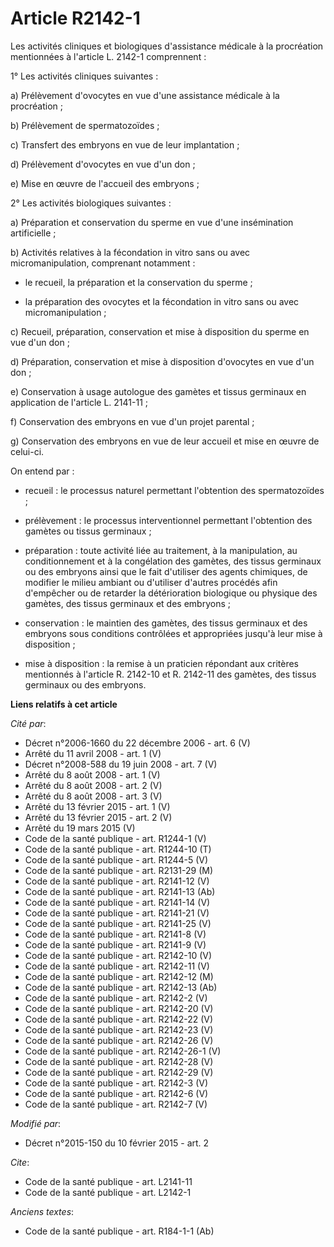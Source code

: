 # Article R2142-1

Les activités cliniques et biologiques d'assistance médicale à la procréation mentionnées à l'article L. 2142-1
comprennent : 

1° Les activités cliniques suivantes : 

a) Prélèvement d'ovocytes en vue d'une assistance médicale à la procréation ; 

b) Prélèvement de spermatozoïdes ; 

c) Transfert des embryons en vue de leur implantation ; 

d) Prélèvement d'ovocytes en vue d'un don ; 

e) Mise en œuvre de l'accueil des embryons ; 

2° Les activités biologiques suivantes : 

a) Préparation et conservation du sperme en vue d'une insémination artificielle ; 

b) Activités relatives à la fécondation in vitro sans ou avec micromanipulation, comprenant notamment :

- le recueil, la préparation et la conservation du sperme ;

- la préparation des ovocytes et la fécondation in vitro sans ou avec micromanipulation ; 

c) Recueil, préparation, conservation et mise à disposition du sperme en vue d'un don ; 

d) Préparation, conservation et mise à disposition d'ovocytes en vue d'un don ; 

e) Conservation à usage autologue des gamètes et tissus germinaux en application de l'article L. 2141-11 ; 

f) Conservation des embryons en vue d'un projet parental ; 

g) Conservation des embryons en vue de leur accueil et mise en œuvre de celui-ci. 

On entend par :

- recueil : le processus naturel permettant l'obtention des spermatozoïdes ;

- prélèvement : le processus interventionnel permettant l'obtention des gamètes ou tissus germinaux ;

- préparation : toute activité liée au traitement, à la manipulation, au conditionnement et à la congélation des gamètes, des
tissus germinaux ou des embryons ainsi que le fait d'utiliser des agents chimiques, de modifier le milieu ambiant ou
d'utiliser d'autres procédés afin d'empêcher ou de retarder la détérioration biologique ou physique des gamètes, des tissus
germinaux et des embryons ;

- conservation : le maintien des gamètes, des tissus germinaux et des embryons sous conditions contrôlées et appropriées
jusqu'à leur mise à disposition ;

- mise à disposition : la remise à un praticien répondant aux critères mentionnés à l'article R. 2142-10 et R. 2142-11 des
gamètes, des tissus germinaux ou des embryons.

**Liens relatifs à cet article**

_Cité par_:

  - Décret n°2006-1660 du 22 décembre 2006 - art. 6 (V)
  - Arrêté du 11 avril 2008 - art. 1 (V)
  - Décret n°2008-588 du 19 juin 2008 - art. 7 (V)
  - Arrêté du 8 août 2008 - art. 1 (V)
  - Arrêté du 8 août 2008 - art. 2 (V)
  - Arrêté du 8 août 2008 - art. 3 (V)
  - Arrêté du 13 février 2015 - art. 1 (V)
  - Arrêté du 13 février 2015 - art. 2 (V)
  - Arrêté du 19 mars 2015 (V)
  - Code de la santé publique - art. R1244-1 (V)
  - Code de la santé publique - art. R1244-10 (T)
  - Code de la santé publique - art. R1244-5 (V)
  - Code de la santé publique - art. R2131-29 (M)
  - Code de la santé publique - art. R2141-12 (V)
  - Code de la santé publique - art. R2141-13 (Ab)
  - Code de la santé publique - art. R2141-14 (V)
  - Code de la santé publique - art. R2141-21 (V)
  - Code de la santé publique - art. R2141-25 (V)
  - Code de la santé publique - art. R2141-8 (V)
  - Code de la santé publique - art. R2141-9 (V)
  - Code de la santé publique - art. R2142-10 (V)
  - Code de la santé publique - art. R2142-11 (V)
  - Code de la santé publique - art. R2142-12 (M)
  - Code de la santé publique - art. R2142-13 (Ab)
  - Code de la santé publique - art. R2142-2 (V)
  - Code de la santé publique - art. R2142-20 (V)
  - Code de la santé publique - art. R2142-22 (V)
  - Code de la santé publique - art. R2142-23 (V)
  - Code de la santé publique - art. R2142-26 (V)
  - Code de la santé publique - art. R2142-26-1 (V)
  - Code de la santé publique - art. R2142-28 (V)
  - Code de la santé publique - art. R2142-29 (V)
  - Code de la santé publique - art. R2142-3 (V)
  - Code de la santé publique - art. R2142-6 (V)
  - Code de la santé publique - art. R2142-7 (V)

_Modifié par_:

  - Décret n°2015-150 du 10 février 2015 - art. 2

_Cite_:

  - Code de la santé publique - art. L2141-11
  - Code de la santé publique - art. L2142-1

_Anciens textes_:

  - Code de la santé publique - art. R184-1-1 (Ab)
